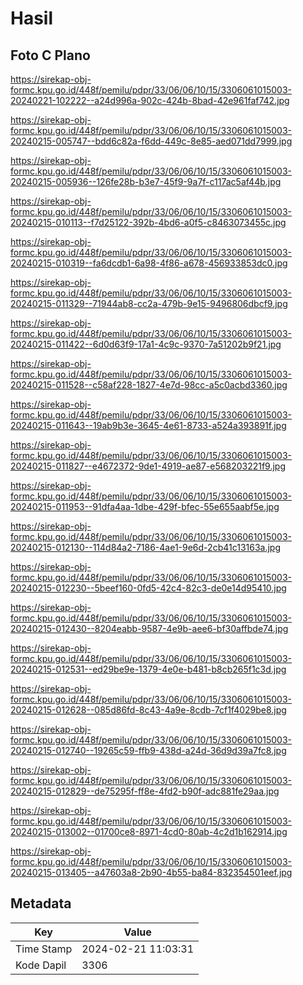 # Hasil

## Foto C Plano

https://sirekap-obj-formc.kpu.go.id/448f/pemilu/pdpr/33/06/06/10/15/3306061015003-20240221-102222--a24d996a-902c-424b-8bad-42e961faf742.jpg

https://sirekap-obj-formc.kpu.go.id/448f/pemilu/pdpr/33/06/06/10/15/3306061015003-20240215-005747--bdd6c82a-f6dd-449c-8e85-aed071dd7999.jpg

https://sirekap-obj-formc.kpu.go.id/448f/pemilu/pdpr/33/06/06/10/15/3306061015003-20240215-005936--126fe28b-b3e7-45f9-9a7f-c117ac5af44b.jpg

https://sirekap-obj-formc.kpu.go.id/448f/pemilu/pdpr/33/06/06/10/15/3306061015003-20240215-010113--f7d25122-392b-4bd6-a0f5-c8463073455c.jpg

https://sirekap-obj-formc.kpu.go.id/448f/pemilu/pdpr/33/06/06/10/15/3306061015003-20240215-010319--fa6dcdb1-6a98-4f86-a678-456933853dc0.jpg

https://sirekap-obj-formc.kpu.go.id/448f/pemilu/pdpr/33/06/06/10/15/3306061015003-20240215-011329--71944ab8-cc2a-479b-9e15-9496806dbcf9.jpg

https://sirekap-obj-formc.kpu.go.id/448f/pemilu/pdpr/33/06/06/10/15/3306061015003-20240215-011422--6d0d63f9-17a1-4c9c-9370-7a51202b9f21.jpg

https://sirekap-obj-formc.kpu.go.id/448f/pemilu/pdpr/33/06/06/10/15/3306061015003-20240215-011528--c58af228-1827-4e7d-98cc-a5c0acbd3360.jpg

https://sirekap-obj-formc.kpu.go.id/448f/pemilu/pdpr/33/06/06/10/15/3306061015003-20240215-011643--19ab9b3e-3645-4e61-8733-a524a393891f.jpg

https://sirekap-obj-formc.kpu.go.id/448f/pemilu/pdpr/33/06/06/10/15/3306061015003-20240215-011827--e4672372-9de1-4919-ae87-e568203221f9.jpg

https://sirekap-obj-formc.kpu.go.id/448f/pemilu/pdpr/33/06/06/10/15/3306061015003-20240215-011953--91dfa4aa-1dbe-429f-bfec-55e655aabf5e.jpg

https://sirekap-obj-formc.kpu.go.id/448f/pemilu/pdpr/33/06/06/10/15/3306061015003-20240215-012130--114d84a2-7186-4ae1-9e6d-2cb41c13163a.jpg

https://sirekap-obj-formc.kpu.go.id/448f/pemilu/pdpr/33/06/06/10/15/3306061015003-20240215-012230--5beef160-0fd5-42c4-82c3-de0e14d95410.jpg

https://sirekap-obj-formc.kpu.go.id/448f/pemilu/pdpr/33/06/06/10/15/3306061015003-20240215-012430--8204eabb-9587-4e9b-aee6-bf30affbde74.jpg

https://sirekap-obj-formc.kpu.go.id/448f/pemilu/pdpr/33/06/06/10/15/3306061015003-20240215-012531--ed29be9e-1379-4e0e-b481-b8cb265f1c3d.jpg

https://sirekap-obj-formc.kpu.go.id/448f/pemilu/pdpr/33/06/06/10/15/3306061015003-20240215-012628--085d86fd-8c43-4a9e-8cdb-7cf1f4029be8.jpg

https://sirekap-obj-formc.kpu.go.id/448f/pemilu/pdpr/33/06/06/10/15/3306061015003-20240215-012740--19265c59-ffb9-438d-a24d-36d9d39a7fc8.jpg

https://sirekap-obj-formc.kpu.go.id/448f/pemilu/pdpr/33/06/06/10/15/3306061015003-20240215-012829--de75295f-ff8e-4fd2-b90f-adc881fe29aa.jpg

https://sirekap-obj-formc.kpu.go.id/448f/pemilu/pdpr/33/06/06/10/15/3306061015003-20240215-013002--01700ce8-8971-4cd0-80ab-4c2d1b162914.jpg

https://sirekap-obj-formc.kpu.go.id/448f/pemilu/pdpr/33/06/06/10/15/3306061015003-20240215-013405--a47603a8-2b90-4b55-ba84-832354501eef.jpg


## Metadata

| Key        | Value               |
| ---------- | ------------------- |
| Time Stamp | 2024-02-21 11:03:31 |
| Kode Dapil | 3306                |



